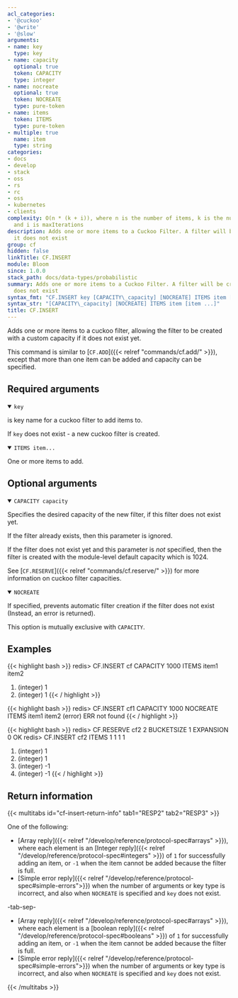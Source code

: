 ```yaml
---
acl_categories:
- '@cuckoo'
- '@write'
- '@slow'
arguments:
- name: key
  type: key
- name: capacity
  optional: true
  token: CAPACITY
  type: integer
- name: nocreate
  optional: true
  token: NOCREATE
  type: pure-token
- name: items
  token: ITEMS
  type: pure-token
- multiple: true
  name: item
  type: string
categories:
- docs
- develop
- stack
- oss
- rs
- rc
- oss
- kubernetes
- clients
complexity: O(n * (k + i)), where n is the number of items, k is the number of sub-filters
  and i is maxIterations
description: Adds one or more items to a Cuckoo Filter. A filter will be created if
  it does not exist
group: cf
hidden: false
linkTitle: CF.INSERT
module: Bloom
since: 1.0.0
stack_path: docs/data-types/probabilistic
summary: Adds one or more items to a Cuckoo Filter. A filter will be created if it
  does not exist
syntax_fmt: "CF.INSERT key [CAPACITY\_capacity] [NOCREATE] ITEMS item [item ...]"
syntax_str: "[CAPACITY\_capacity] [NOCREATE] ITEMS item [item ...]"
title: CF.INSERT
---
```

Adds one or more items to a cuckoo filter, allowing the filter to be created with a custom capacity if it does not exist yet.

This command is similar to [`CF.ADD`]({{< relref "commands/cf.add/" >}}), except that more than one item can be added and capacity can be specified.

## Required arguments

<details open><summary><code>key</code></summary>

is key name for a cuckoo filter to add items to.

If `key` does not exist - a new cuckoo filter is created.
</details>

<details open><summary><code>ITEMS item...</code></summary>

One or more items to add.
</details>

## Optional arguments

<details open><summary><code>CAPACITY capacity</code></summary>
    
Specifies the desired capacity of the new filter, if this filter does not exist yet.
    
If the filter already exists, then this parameter is ignored.
    
If the filter does not exist yet and this parameter is *not* specified, then the filter is created with the module-level default capacity which is 1024.

See [`CF.RESERVE`]({{< relref "commands/cf.reserve/" >}}) for more information on cuckoo filter capacities.
</details>
    
<details open><summary><code>NOCREATE</code></summary>
  
If specified, prevents automatic filter creation if the filter does not exist (Instead, an error is returned).
    
This option is mutually exclusive with `CAPACITY`.
</details>

## Examples

{{< highlight bash >}}
redis> CF.INSERT cf CAPACITY 1000 ITEMS item1 item2 
1) (integer) 1
2) (integer) 1
{{< / highlight >}}

{{< highlight bash >}}
redis> CF.INSERT cf1 CAPACITY 1000 NOCREATE ITEMS item1 item2 
(error) ERR not found
{{< / highlight >}}

{{< highlight bash >}}
redis> CF.RESERVE cf2 2 BUCKETSIZE 1 EXPANSION 0
OK
redis> CF.INSERT cf2 ITEMS 1 1 1 1
1) (integer) 1
2) (integer) 1
3) (integer) -1
4) (integer) -1
{{< / highlight >}}

## Return information

{{< multitabs id="cf-insert-return-info" 
    tab1="RESP2" 
    tab2="RESP3" >}}

One of the following:

* [Array reply]({{< relref "/develop/reference/protocol-spec#arrays" >}}), where each element is an [Integer reply]({{< relref "/develop/reference/protocol-spec#integers" >}}) of `1` for successfully adding an item, or `-1` when the item cannot be added because the filter is full.
* [Simple error reply]({{< relref "/develop/reference/protocol-spec#simple-errors">}}) when the number of arguments or key type is incorrect, and also when `NOCREATE` is specified and `key` does not exist.

-tab-sep-

* [Array reply]({{< relref "/develop/reference/protocol-spec#arrays" >}}), where each element is a [boolean reply]({{< relref "/develop/reference/protocol-spec#booleans" >}}) of `1` for successfully adding an item, or `-1` when the item cannot be added because the filter is full.
* [Simple error reply]({{< relref "/develop/reference/protocol-spec#simple-errors">}}) when the number of arguments or key type is incorrect, and also when `NOCREATE` is specified and `key` does not exist.

{{< /multitabs >}}
